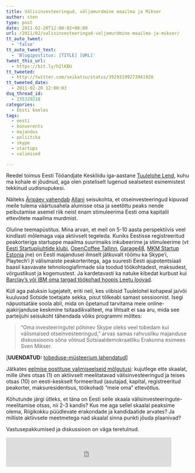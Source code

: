 ```yaml
---
title: Välisinvesteeringud, väljamurdmine maailma ja Mikser
author: sten
type: post
date: 2011-02-20T12:00:02+00:00
url: /2011/02/valisinvesteeringud-valjamurdmine-maailma-ja-mikser/
tt_auto_tweet:
  - 'false'
tt_auto_tweet_text:
  - 'Blogipostitus: [TITLE] [URL]'
tweet_this_url:
  - https://bit.ly/h2lKBU
tt_tweeted:
  - http://twitter.com/seikatsu/status/39293199273041920
tt_tweeted_date:
  - 2011-02-20 12:00:03
dsq_thread_id:
  - 235329218
categories:
  - Eesti keeles
tags:
  - eesti
  - konverents
  - majandus
  - poliitika
  - skype
  - startups
  - valimised

---
```

Reedel toimus Eesti Tööandjate Keskliidu iga-aastane [Tuulelohe Lend][1], kuhu ma kohale ei jõudnud, aga olen pisteliselt lugenud sealsetest esinemistest tekkinud uudisnupukesi.

Näiteks [Äripäev vahendab][2] [Allani][3] seisukohta, et otseinvesteeringud kipuvad meile tulema väärtusahela alumisse otsa ja seetõttu peaks nende peibutamise asemel riik neist enam stimuleerima Eesti oma kapitalil ettevõtete maailma murdmist.

Oluline teemapüstitus. Mina arvan, et meil on 5-10 aasta perspektiivis veel kindlasti mõlemaga vaja aktiivselt tegeleda. Kuniks Eestisse registreeritud peakorteriga startuppe maailma suurimaiks inkubeerime ja stimuleerime (vt [Eesti Startupijuhtide klubi][4], [OpenCoffee Tallinn][5], [Garage48][6], [MKM Startup Estonia][7] jne) on Eesti majandusel ilmselt jätkuvalt rõõmu ka Skype&#8217;i, Playtech&#8217;i jt välismaiste peakorteritega, aga suuresti Eesti ajupotentsiaali baasil kasvavate tehnoloogiafirmade siia toodud töökohtadest, maksudest, võrgustikust ja kogemustest. Ja kardetavasti ka natuke kibedat kurbust kui [Barclay&#8217;s või IBM oma targad töökohad hoopis Leetu loovad][8].

Küll aga paluksin lugejatelt, eriti neil, kes viibisid Tuulelohel kohapeal ja/või kuuluvad Sotside toetajate sekka, pisut tõlkeabi samast sessioonist. Isegi näpuotsatäie soola abil, mida on õpetanud tarvitama meie online-ajakirjanduse keskmine tsitaadikvaliteet, ma lihtsalt ei saa aru, mida see parteijuhi seisukoht tähendada võiks programmi mõttes:

> &#8220;Oma investeeringutel põhinev Skype oleks veel tobedam kui välismaised otseinvesteeringud,&#8221; arvas samas rahvusliku majanduse diskussioonis sõna võtnud Sotsiaaldemokraatliku Erakonna esimees Sven Mikser.

[**UUENDATUD:** [tobeduse-müsteerium lahendatud][9]]

Jätkates [eelmise postituse valimiseelseid mõlgutusi][10]: kujutlege ette skaalat, mille ühes otsas (1) on aktiivselt meelitatavad välisinvesteeringud ja teises otsas (10) on eesti-keskselt formeeritud (asutajad, kapital, registreeritud peakorter, maksuresidentsus, töökohad) &#8220;meie oma&#8221; ettevõtlus.

Kõhutunde järgi ütleks, et täna on Eesti selle skaala välisinvesteeringute-meelitamise otsas, nii 2-3 kandis? Kus me aga sellel skaalal peaksime olema, Riigikokku püüdlevate erakondade ja kandidaatide arvates? Ja milliste aktiivsete meetmetega nad skaalal sinna punkti jõuda plaanivad?

Vastusepakkumised ja diskussioon on väga teretulnud.

<iframe src="http://www.facebook.com/plugins/like.php?href=http%3A%2F%2Fsten.tamkivi.com%2F2011%2F02%2Fvalisinvesteeringud-valjamurdmine-maailma-ja-mikser%2F&layout=standard&show_faces=true&width=450&action=like&colorscheme=light&height=80" scrolling="no" frameborder="0" style="border:none; overflow:hidden; width:450px; height:80px;" allowTransparency="true"></iframe>

 [1]: http://www.tuulelohe.ee/et/tuulelohe
 [2]: http://www.ap3.ee/?PublicationId=1f0073ca-f013-4496-9a62-0db3ec97ad9e
 [3]: http://ee.linkedin.com/in/allanmartinson
 [4]: http://startupclub.edicypages.com/
 [5]: http://opencoffeetallinn.com/
 [6]: http://garage48.org/en
 [7]: http://www.mkm.ee/ariideede-juurdevool-ja-ettevoteteks-kasvamine/
 [8]: http://www.bloomberg.com/news/2010-09-17/ibm-venture-in-lithuania-shows-investment-czar-may-beat-baltic-rivals.html
 [9]: http://sten.tamkivi.com/2011/02/valisinvesteeringud-2-tore-ei-ole-tobe/
 [10]: http://sten.tamkivi.com/2011/02/kuidas-valida-keda-valida/